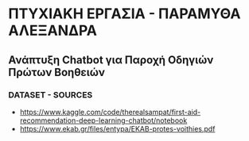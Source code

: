 # ΠΤΥΧΙΑΚΗ ΕΡΓΑΣΙΑ - ΠΑΡΑΜΥΘΑ ΑΛΕΞΑΝΔΡΑ
## Ανάπτυξη Chatbot για Παροχή Οδηγιών Πρώτων Βοηθειών

### DATASET - SOURCES
- https://www.kaggle.com/code/therealsampat/first-aid-recommendation-deep-learning-chatbot/notebook
- https://www.ekab.gr/files/entypa/EKAB-protes-voithies.pdf
